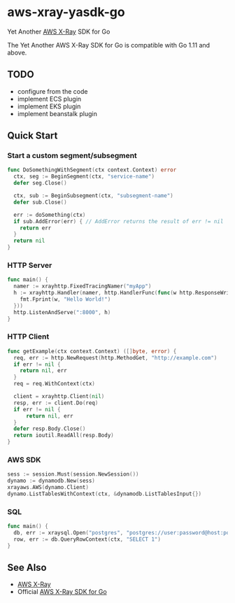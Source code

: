 # aws-xray-yasdk-go
Yet Another [AWS X-Ray](https://aws.amazon.com/xray/) SDK for Go

The Yet Another AWS X-Ray SDK for Go is compatible with Go 1.11 and above.

## TODO

- configure from the code
- implement ECS plugin
- implement EKS plugin
- implement beanstalk plugin

## Quick Start

### Start a custom segment/subsegment

```go
func DoSomethingWithSegment(ctx context.Context) error
  ctx, seg := BeginSegment(ctx, "service-name")
  defer seg.Close()

  ctx, sub := BeginSubsegment(ctx, "subsegment-name")
  defer sub.Close()

  err := doSomething(ctx)
  if sub.AddError(err) { // AddError returns the result of err != nil
    return err
  }
  return nil
}
```

### HTTP Server

```go
func main() {
  namer := xrayhttp.FixedTracingNamer("myApp")
  h := xrayhttp.Handler(namer, http.HandlerFunc(func(w http.ResponseWriter, r *http.Request) {
    fmt.Fprint(w, "Hello World!")
  }))
  http.ListenAndServe(":8000", h)
}
```

### HTTP Client

```go
func getExample(ctx context.Context) ([]byte, error) {
  req, err := http.NewRequest(http.MethodGet, "http://example.com")
  if err != nil {
    return nil, err
  }
  req = req.WithContext(ctx)

  client = xrayhttp.Client(nil)
  resp, err := client.Do(req)
  if err != nil {
      return nil, err
  }
  defer resp.Body.Close()
  return ioutil.ReadAll(resp.Body)
}
```

### AWS SDK

```go
sess := session.Must(session.NewSession())
dynamo := dynamodb.New(sess)
xrayaws.AWS(dynamo.Client)
dynamo.ListTablesWithContext(ctx, &dynamodb.ListTablesInput{})
```

### SQL

```go
func main() {
  db, err := xraysql.Open("postgres", "postgres://user:password@host:port/db")
  row, err := db.QueryRowContext(ctx, "SELECT 1")
}
```

## See Also

- [AWS X-Ray](https://aws.amazon.com/xray/)
- Official [AWS X-Ray SDK for Go](https://github.com/aws/aws-xray-sdk-go)
